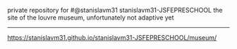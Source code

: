 private repository for #@stanislavm31
stanislavm31-JSFEPRESCHOOL
the site of the louvre museum, unfortunately not adaptive yet
***
https://stanislavm31.github.io/stanislavm31-JSFEPRESCHOOL/museum/
